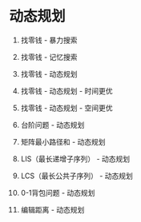 # 动态规划

1. 找零钱 - 暴力搜索

2. 找零钱 - 记忆搜索

3. 找零钱 - 动态规划

4. 找零钱 - 动态规划 - 时间更优

5. 找零钱 - 动态规划 - 空间更优

6. 台阶问题 - 动态规划

7. 矩阵最小路径和 - 动态规划

8. LIS（最长递增子序列） - 动态规划

9. LCS（最长公共子序列） - 动态规划

10. 0-1背包问题 - 动态规划

11. 编辑距离 - 动态规划


